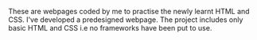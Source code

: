 These are webpages coded by me to practise the newly learnt HTML and CSS.
I've developed a predesigned webpage.
The project includes only basic HTML and CSS i.e no frameworks have been put to use.
